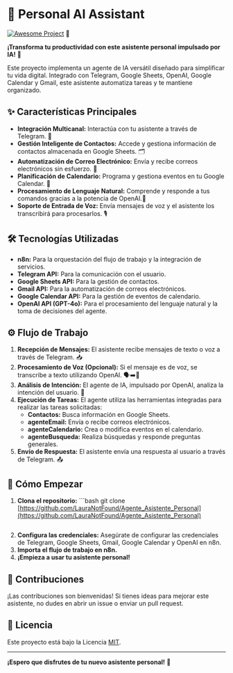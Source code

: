 # 🤖 Personal AI Assistant 

[![Awesome Project](https://img.shields.io/badge/Awesome-Project-blue.svg)]([https://github.com/LauraNotFound/Agente_Asistente_Personal](https://github.com/LauraNotFound/Agente_Asistente_Personal)) 🍄

**¡Transforma tu productividad con este asistente personal impulsado por IA!** 🚀

Este proyecto implementa un agente de IA versátil diseñado para simplificar tu vida digital. Integrado con Telegram, Google Sheets, OpenAI, Google Calendar y Gmail, este asistente automatiza tareas y te mantiene organizado.

## ✨ Características Principales

* **Integración Multicanal:** Interactúa con tu asistente a través de Telegram. 💬
* **Gestión Inteligente de Contactos:** Accede y gestiona información de contactos almacenada en Google Sheets. 🗂️
* **Automatización de Correo Electrónico:** Envía y recibe correos electrónicos sin esfuerzo. 📧
* **Planificación de Calendario:** Programa y gestiona eventos en tu Google Calendar. 📅
* **Procesamiento de Lenguaje Natural:** Comprende y responde a tus comandos gracias a la potencia de OpenAI.🧠
* **Soporte de Entrada de Voz:** Envía mensajes de voz y el asistente los transcribirá para procesarlos. 🎙️

## 🛠️ Tecnologías Utilizadas

* **n8n:** Para la orquestación del flujo de trabajo y la integración de servicios.
* **Telegram API:** Para la comunicación con el usuario.
* **Google Sheets API:** Para la gestión de contactos.
* **Gmail API:** Para la automatización de correos electrónicos.
* **Google Calendar API:** Para la gestión de eventos de calendario.
* **OpenAI API (GPT-4o):** Para el procesamiento del lenguaje natural y la toma de decisiones del agente.

## ⚙️ Flujo de Trabajo

1.  **Recepción de Mensajes:** El asistente recibe mensajes de texto o voz a través de Telegram. 📥
2.  **Procesamiento de Voz (Opcional):** Si el mensaje es de voz, se transcribe a texto utilizando OpenAI. 🗣️➡️📝
3.  **Análisis de Intención:** El agente de IA, impulsado por OpenAI, analiza la intención del usuario. 🤔
4.  **Ejecución de Tareas:** El agente utiliza las herramientas integradas para realizar las tareas solicitadas:
    * **Contactos:** Busca información en Google Sheets.
    * **agenteEmail:** Envía o recibe correos electrónicos.
    * **agenteCalendario:** Crea o modifica eventos en el calendario.
    * **agenteBusqueda:** Realiza búsquedas y responde preguntas generales. 
5.  **Envío de Respuesta:** El asistente envía una respuesta al usuario a través de Telegram. 📤

## 🚀  Cómo Empezar

1.  **Clona el repositorio:** ```bash
    git clone [https://github.com/LauraNotFound/Agente_Asistente_Personal](https://github.com/LauraNotFound/Agente_Asistente_Personal)
    ```
2.  **Configura las credenciales:** Asegúrate de configurar las credenciales de Telegram, Google Sheets, Gmail, Google Calendar y OpenAI en n8n.
3.  **Importa el flujo de trabajo en n8n.**
4.  **¡Empieza a usar tu asistente personal!**

## 🤝 Contribuciones

¡Las contribuciones son bienvenidas! Si tienes ideas para mejorar este asistente, no dudes en abrir un issue o enviar un pull request.

## 📄 Licencia

Este proyecto está bajo la Licencia [MIT](LICENSE).

---

**¡Espero que disfrutes de tu nuevo asistente personal!** 🌟
